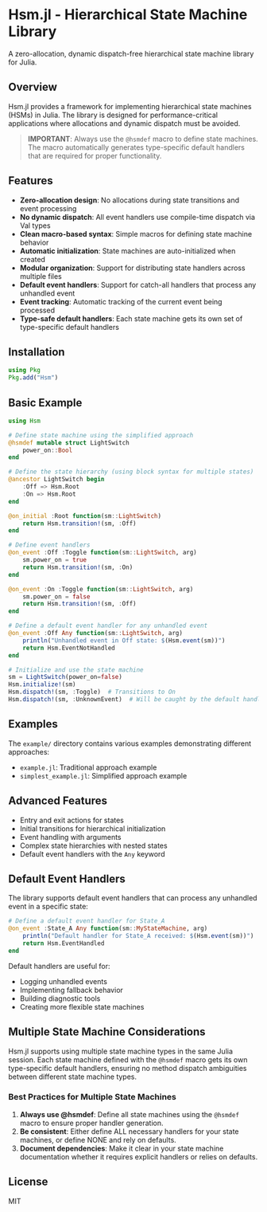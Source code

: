 # Hsm.jl - Hierarchical State Machine Library

A zero-allocation, dynamic dispatch-free hierarchical state machine library for Julia.

## Overview

Hsm.jl provides a framework for implementing hierarchical state machines (HSMs) in Julia. The library is designed for performance-critical applications where allocations and dynamic dispatch must be avoided.

> **IMPORTANT**: Always use the `@hsmdef` macro to define state machines. The macro automatically generates type-specific default handlers that are required for proper functionality.

## Features

- **Zero-allocation design**: No allocations during state transitions and event processing
- **No dynamic dispatch**: All event handlers use compile-time dispatch via Val types
- **Clean macro-based syntax**: Simple macros for defining state machine behavior
- **Automatic initialization**: State machines are auto-initialized when created
- **Modular organization**: Support for distributing state handlers across multiple files
- **Default event handlers**: Support for catch-all handlers that process any unhandled event
- **Event tracking**: Automatic tracking of the current event being processed
- **Type-safe default handlers**: Each state machine gets its own set of type-specific default handlers

## Installation

```julia
using Pkg
Pkg.add("Hsm")
```

## Basic Example

```julia
using Hsm

# Define state machine using the simplified approach
@hsmdef mutable struct LightSwitch
    power_on::Bool
end

# Define the state hierarchy (using block syntax for multiple states)
@ancestor LightSwitch begin
    :Off => Hsm.Root
    :On => Hsm.Root
end

@on_initial :Root function(sm::LightSwitch)
    return Hsm.transition!(sm, :Off)
end

# Define event handlers
@on_event :Off :Toggle function(sm::LightSwitch, arg)
    sm.power_on = true
    return Hsm.transition!(sm, :On)
end

@on_event :On :Toggle function(sm::LightSwitch, arg)
    sm.power_on = false
    return Hsm.transition!(sm, :Off)
end

# Define a default event handler for any unhandled event
@on_event :Off Any function(sm::LightSwitch, arg)
    println("Unhandled event in Off state: $(Hsm.event(sm))")
    return Hsm.EventNotHandled
end

# Initialize and use the state machine
sm = LightSwitch(power_on=false)
Hsm.initialize!(sm)
Hsm.dispatch!(sm, :Toggle)  # Transitions to On
Hsm.dispatch!(sm, :UnknownEvent)  # Will be caught by the default handler
```

## Examples

The `example/` directory contains various examples demonstrating different approaches:

- `example.jl`: Traditional approach example
- `simplest_example.jl`: Simplified approach example

## Advanced Features

- Entry and exit actions for states
- Initial transitions for hierarchical initialization
- Event handling with arguments
- Complex state hierarchies with nested states
- Default event handlers with the `Any` keyword

## Default Event Handlers

The library supports default event handlers that can process any unhandled event in a specific state:

```julia
# Define a default event handler for State_A
@on_event :State_A Any function(sm::MyStateMachine, arg)
    println("Default handler for State_A received: $(Hsm.event(sm))")
    return Hsm.EventHandled
end
```

Default handlers are useful for:

- Logging unhandled events
- Implementing fallback behavior
- Building diagnostic tools
- Creating more flexible state machines

## Multiple State Machine Considerations

Hsm.jl supports using multiple state machine types in the same Julia session. Each state machine defined with the `@hsmdef` macro gets its own type-specific default handlers, ensuring no method dispatch ambiguities between different state machine types.

### Best Practices for Multiple State Machines

1. **Always use @hsmdef**: Define all state machines using the `@hsmdef` macro to ensure proper handler generation.
2. **Be consistent**: Either define ALL necessary handlers for your state machines, or define NONE and rely on defaults.
3. **Document dependencies**: Make it clear in your state machine documentation whether it requires explicit handlers or relies on defaults.

## License

MIT
